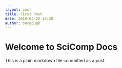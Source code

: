```yaml
---
layout: post
title: First Post
date: 2018-04-22 14:20
author: bmcgough
---
```


# Welcome to SciComp Docs

This is a plain markdown file committed as a post.
